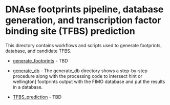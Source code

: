 # DNAse footprints pipeline, database generation, and transcription factor binding site (TFBS) prediction
This directory contains workflows and scripts used to generate footprints, database, and candidate TFBS.

- [generate_footprints](https://github.com/globusgenomics/genomics-footprint/tree/master/generate_footprints) - TBD

- [generate_db](https://github.com/globusgenomics/genomics-footprint/tree/master/generate_db) - The generate_db directory shows a step-by-step procedure along with the processing code to intersect hint or wellington] footprints output with the FIMO database and put the results in a database.

- [TFBS_prediction](https://github.com/globusgenomics/genomics-footprint/tree/master/TFBS_prediction) - TBD
